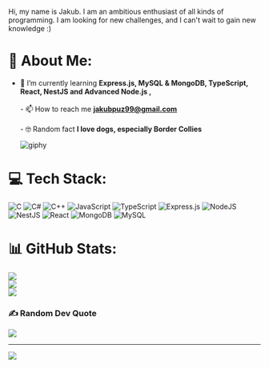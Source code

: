 Hi, my name is Jakub. I am an ambitious enthusiast of all kinds of programming. I am looking for new challenges, and I can't wait to gain new knowledge :)
# 💫 About Me:
- 🌱 I’m currently learning **Express.js, MySQL & MongoDB, TypeScript, React, NestJS and Advanced Node.js  ,**<br><br>- 📫 How to reach me **jakubpuz99@gmail.com**<br><br>- 🤓 Random fact **I love dogs, especially Border Collies**

     ![giphy](https://user-images.githubusercontent.com/113382737/236929027-a5246aaf-3322-4475-872b-9c7f5f29a30c.gif)


# 💻 Tech Stack:
![C](https://img.shields.io/badge/c-%2300599C.svg?style=for-the-badge&logo=c&logoColor=white) ![C#](https://img.shields.io/badge/c%23-%23239120.svg?style=for-the-badge&logo=c-sharp&logoColor=white) ![C++](https://img.shields.io/badge/c++-%2300599C.svg?style=for-the-badge&logo=c%2B%2B&logoColor=white) ![JavaScript](https://img.shields.io/badge/javascript-%23323330.svg?style=for-the-badge&logo=javascript&logoColor=%23F7DF1E) ![TypeScript](https://img.shields.io/badge/typescript-%23007ACC.svg?style=for-the-badge&logo=typescript&logoColor=white) ![Express.js](https://img.shields.io/badge/express.js-%23404d59.svg?style=for-the-badge&logo=express&logoColor=%2361DAFB) ![NodeJS](https://img.shields.io/badge/node.js-6DA55F?style=for-the-badge&logo=node.js&logoColor=white) ![NestJS](https://img.shields.io/badge/nestjs-%23E0234E.svg?style=for-the-badge&logo=nestjs&logoColor=white) ![React](https://img.shields.io/badge/react-%2320232a.svg?style=for-the-badge&logo=react&logoColor=%2361DAFB) ![MongoDB](https://img.shields.io/badge/MongoDB-%234ea94b.svg?style=for-the-badge&logo=mongodb&logoColor=white) ![MySQL](https://img.shields.io/badge/mysql-%2300f.svg?style=for-the-badge&logo=mysql&logoColor=white)
# 📊 GitHub Stats:
![](https://github-readme-stats.vercel.app/api?username=Pusiek99&theme=dark&hide_border=false&include_all_commits=false&count_private=false)<br/>
![](https://github-readme-streak-stats.herokuapp.com/?user=Pusiek99&theme=dark&hide_border=false)<br/>
![](https://github-readme-stats.vercel.app/api/top-langs/?username=Pusiek99&theme=dark&hide_border=false&include_all_commits=false&count_private=false&layout=compact)

### ✍️ Random Dev Quote
![](https://quotes-github-readme.vercel.app/api?type=horizontal&theme=radical)

---
[![](https://visitcount.itsvg.in/api?id=Pusiek99&icon=0&color=0)](https://visitcount.itsvg.in)

<!-- Proudly created with GPRM ( https://gprm.itsvg.in ) -->
